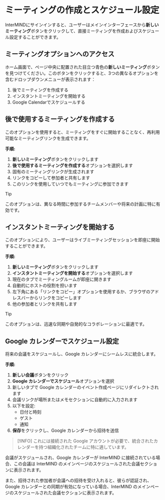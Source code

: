 # ミーティングの作成とスケジュール設定

InterMINDにサインインすると、ユーザーはメインインターフェースから**新しいミーティング**ボタンをクリックして、直接ミーティングを作成およびスケジュール設定することができます。

## ミーティングオプションへのアクセス

ホーム画面で、ページ中央に配置された目立つ青色の**新しいミーティング**ボタンを見つけてください。このボタンをクリックすると、3つの異なるオプションを含むドロップダウンメニューが表示されます：

1. 後でミーティングを作成する
2. インスタントミーティングを開始する
3. Google Calendarでスケジュールする

## 後で使用するミーティングを作成する

このオプションを使用すると、ミーティングをすぐに開始することなく、再利用可能なミーティングリンクを生成できます。

**手順:**

1. **新しいミーティング**ボタンをクリックします
2. **後で使用するミーティングを作成する**オプションを選択します
3. 固有のミーティングリンクが生成されます
4. リンクをコピーして参加者と共有します
5. このリンクを使用していつでもミーティングに参加できます

> [!TIP]
> このオプションは、異なる時間に参加するチームメンバーや将来の計画に特に有効です。

## インスタントミーティングを開始する

このオプションにより、ユーザーはライブミーティングセッションを即座に開始することができます。

**手順:**

1. **新しいミーティング**ボタンをクリックします
2. **インスタントミーティングを開始する**オプションを選択します
3. 現在のタブでミーティングルームが即座に開きます
4. 自動的にホストの役割を担います
5. 左下角にある「リンクをコピー」オプションを使用するか、ブラウザのアドレスバーからリンクをコピーします
6. 他の参加者とリンクを共有します

> [!TIP]
> このオプションは、迅速な同期や自発的なコラボレーションに最適です。

## Google カレンダーでスケジュール設定

将来の会議をスケジュールし、Google カレンダーにシームレスに統合します。

**手順:**

1. **新しい会議**ボタンをクリック
2. **Google カレンダーでスケジュール**オプションを選択
3. 新しいタブで Google カレンダーのイベント作成ページにリダイレクトされます
4. 会議リンクが場所またはメモセクションに自動的に入力されます
5. 以下を設定:
   - 日付と時刻
   - ゲスト
   - 通知
6. **保存**をクリックし、Google カレンダーから招待を送信

> [!INFO]
> これには接続された Google アカウントが必要で、統合されたカレンダーを持つ組織化されたチームに特に適しています。

会議がスケジュールされ、Google カレンダーが InterMIND に接続されている場合、この会議は InterMIND のメインページのスケジュールされた会議セクションに表示されます。

また、招待された参加者が会議への招待を受け入れると、彼らが認証され、Google カレンダーとの同期が有効になっている場合、InterMIND のメインページのスケジュールされた会議セクションに表示されます。